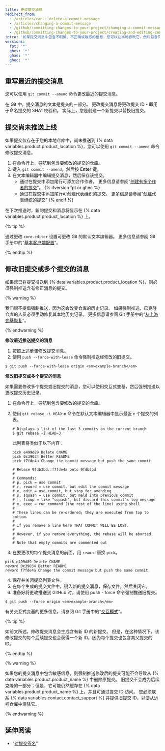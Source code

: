 ```yaml
---
title: 更改提交消息
redirect_from:
  - /articles/can-i-delete-a-commit-message
  - /articles/changing-a-commit-message
  - /github/committing-changes-to-your-project/changing-a-commit-message
  - /github/committing-changes-to-your-project/creating-and-editing-commits/changing-a-commit-message
intro: '如果提交消息中包含不明确、不正确或敏感的信息，您可以在本地修改它，然后将含有新消息的新提交推送到 {% data variables.product.product_name %}。 您还可以更改提交消息以添加遗漏的信息。'
versions:
  fpt: '*'
  ghes: '*'
  ghae: '*'
  ghec: '*'
---
```


## 重写最近的提交消息

您可以使用 `git commit --amend` 命令更改最近的提交消息。

在 Git 中，提交消息的文本是提交的一部分。 更改提交消息将更改提交 ID - 即用于命名提交的 SHA1 校验和。 实际上，您是创建一个新提交以替换旧提交。

## 提交尚未推送上线

如果提交仅存在于您的本地仓库中，尚未推送到 {% data variables.product.product_location %}，您可以使用 `git commit --amend` 命令修改提交消息。

1. 在命令行上，导航到包含要修改的提交的仓库。
2. 键入 `git commit --amend`，然后按 **Enter** 键。
3. 在文本编辑器中编辑提交消息，然后保存该提交。
    - 通过在提交中添加尾行可添加合作作者。 更多信息请参阅“[创建有多个作者的提交](/pull-requests/committing-changes-to-your-project/creating-and-editing-commits/creating-a-commit-with-multiple-authors)”。
{% ifversion fpt or ghec %}
    - 通过在提交中添加尾行可创建代表组织的提交。 更多信息请参阅“[创建代表组织的提交](/pull-requests/committing-changes-to-your-project/creating-and-editing-commits/creating-a-commit-on-behalf-of-an-organization)”
{% endif %}

在下次推送时，新的提交和消息将显示在 {% data variables.product.product_location %} 上。

{% tip %}

通过更改 `core.editor` 设置可更改 Git 的默认文本编辑器。 更多信息请参阅 Git 手册中的“[基本客户端配置](https://git-scm.com/book/en/Customizing-Git-Git-Configuration#_basic_client_configuration)”。

{% endtip %}

## 修改旧提交或多个提交的消息

如果您已将提交推送到 {% data variables.product.product_location %}，则必须强制推送含有修正消息的提交。

{% warning %}

我们很不提倡强制推送，因为这会改变仓库的历史记录。 如果强制推送，已克隆仓库的人员必须手动修复其本地历史记录。 更多信息请参阅 Git 手册中的“[从上游变基恢复](https://git-scm.com/docs/git-rebase#_recovering_from_upstream_rebase)”。

{% endwarning %}

**修改最近推送提交的消息**

1. 按照[上述步骤](/articles/changing-a-commit-message#commit-has-not-been-pushed-online)修改提交消息。
2. 使用 `push --force-with-lease` 命令强制推送经修改的旧提交。
  ```shell
  $ git push --force-with-lease origin <em>example-branch</em>
  ```

**修改旧提交或多个提交的消息**

如果需要修改多个提交或旧提交的消息，您可以使用交互式变基，然后强制推送以更改提交历史记录。

1. 在命令行上，导航到包含要修改的提交的仓库。
2. 使用 `git rebase -i HEAD~n` 命令在默认文本编辑器中显示最近 `n` 个提交的列表。

    ```shell
    # Displays a list of the last 3 commits on the current branch
    $ git rebase -i HEAD~3
    ```
    此列表将类似于以下内容：

    ```shell
    pick e499d89 Delete CNAME
    pick 0c39034 Better README
    pick f7fde4a Change the commit message but push the same commit.

    # Rebase 9fdb3bd..f7fde4a onto 9fdb3bd
    #
    # Commands:
    # p, pick = use commit
    # r, reword = use commit, but edit the commit message
    # e, edit = use commit, but stop for amending
    # s, squash = use commit, but meld into previous commit
    # f, fixup = like "squash", but discard this commit's log message
    # x, exec = run command (the rest of the line) using shell
    #
    # These lines can be re-ordered; they are executed from top to bottom.
    #
    # If you remove a line here THAT COMMIT WILL BE LOST.
    #
    # However, if you remove everything, the rebase will be aborted.
    #
    # Note that empty commits are commented out
    ```
3. 在要更改的每个提交消息的前面，用 `reword` 替换 `pick`。
  ```shell
  pick e499d89 Delete CNAME
  reword 0c39034 Better README
  reword f7fde4a Change the commit message but push the same commit.
  ```
4. 保存并关闭提交列表文件。
5. 在每个生成的提交文件中，键入新的提交消息，保存文件，然后关闭它。
6. 准备好将更改推送到 GitHub 时，请使用 push - force 命令强制推送旧提交。
```shell
$ git push --force origin <em>example-branch</em>
```

有关交互式变基的更多信息，请参阅 Git 手册中的“[交互模式](https://git-scm.com/docs/git-rebase#_interactive_mode)”。

{% tip %}

如前文所述，修改提交消息会生成含有新 ID 的新提交。 但是，在这种情况下，该修改提交的每个后续提交也会获得一个新 ID，因为每个提交也包含其父提交的 ID。

{% endtip %}

{% warning %}

如果您的提交消息中包含敏感信息，则强制推送修改后的提交可能不会导致从 {% data variables.product.product_name %} 中删除原提交。 旧提交不会成为后续克隆的一部分；但是，它可能仍然缓存在 {% data variables.product.product_name %} 上，并且可通过提交 ID 访问。 您必须联系 {% data variables.contact.contact_support %} 并提供旧提交 ID，以便从远程仓库中清除它。

{% endwarning %}

## 延伸阅读

* "[对提交签名](/articles/signing-commits)"
